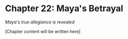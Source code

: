 # Chapter 22: Maya's Betrayal

*Maya's true allegiance is revealed*

[Chapter content will be written here]